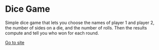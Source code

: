 # Dice Game

Simple dice game that lets you choose the names of player 1 and player 2, the number of sides on a die, and the number of rolls. Then the results compute and tell you who won for each round.

[Go to site](http://pbcs.us/~jmartin/portfolio_stuff/dice/dice.php)
